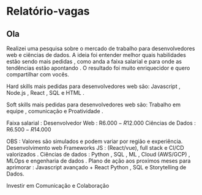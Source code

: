 # Relatório-vagas
##  Ola

Realizei uma pesquisa sobre o mercado de trabalho para desenvolvedores web e ciências de dados. 
A ideia foi entender melhor quais habilidades estão sendo mais pedidas , como anda a faixa salarial e para onde as tendências estão apontando .
O resultado foi muito enriquecidor e quero compartilhar com vocês. 

Hard skills mais pedidas para desenvolvedores web são: Javascript , Node.js , React , SQL e HTML .

Soft skills mais pedidas para desenvolvedores web são: Trabalho em equipe , comunicação e Proatividade .

Faixa salarial : 
Desenvolvedor Web : R$6.000 - R$12.000 
Ciências de Dados : R$6.500 - R$14.000 

OBS : Valores são simulados e podem variar por região e experiência. 
Desenvolvimento web Frameworks JS : (React/vue), full stack e CI/CD valorizados .
Ciências de dados : Python , SQL , ML , Cloud (AWS/GCP) , MLOps e engenharia de dados .
Plano de ação aos proximos meses para aprimorar :
Javascript avançado + React 
Python , SQL e Storytelling de Dados.

Investir em Comunicação e Colaboração 

